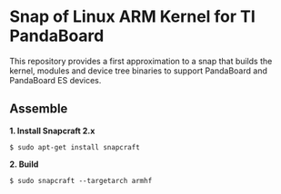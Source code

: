 Snap of Linux ARM Kernel for TI PandaBoard
==========================================

This repository provides a first approximation to a snap
that builds the kernel, modules and device tree binaries
to support PandaBoard and PandaBoard ES devices.

Assemble
--------

**1. Install Snapcraft 2.x**

    $ sudo apt-get install snapcraft

**2. Build**

    $ sudo snapcraft --targetarch armhf
